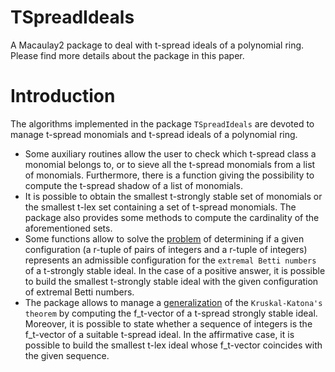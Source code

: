 # TSpreadIdeals
A Macaulay2 package to deal with t-spread ideals of a polynomial ring. Please find more details about the package in this paper.  

Introduction
===================
The algorithms implemented in the package `TSpreadIdeals` are devoted to manage t-spread monomials and t-spread ideals of a polynomial ring.

- Some auxiliary routines allow the user to check which t-spread class a monomial belongs to, or to sieve all the t-spread monomials from a list of monomials. Furthermore, there is a function giving the possibility to compute the t-spread shadow of a list of monomials.
- It is possible to obtain the smallest t-strongly stable set of monomials or the smallest t-lex set containing a set of t-spread monomials. The package also provides some methods to compute the cardinality of the aforementioned sets.
- Some functions allow to solve the [problem](https://arxiv.org/abs/2105.11944) of determining if a given configuration (a r-tuple of pairs of integers and a r-tuple of integers) represents an admissible configuration for the `extremal Betti numbers` of a t-strongly stable ideal. In the case of a positive answer, it is possible to build the smallest t-strongly stable ideal with the given configuration of extremal Betti numbers.
- The package allows to manage a [generalization](https://arxiv.org/abs/1811.00798) of the `Kruskal-Katona's theorem` by computing the f_t-vector of a t-spread strongly stable ideal. Moreover, it is possible to state whether a sequence of integers is the f_t-vector of a suitable t-spread ideal. In the affirmative case, it is possible to build the smallest t-lex ideal whose f_t-vector coincides with the given sequence.  
